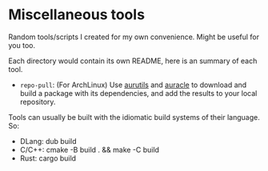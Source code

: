 Miscellaneous tools
===================

Random tools/scripts I created for my own convenience. Might be useful for you too.

Each directory would contain its own README, here is an summary of each tool.

* `repo-pull`: (For ArchLinux) Use [aurutils](https://github.com/AladW/aurutils) and [auracle](https://github.com/falconindy/auracle) to download and build a package with its dependencies, and add the results to your local repository.

Tools can usually be built with the idiomatic build systems of their language. So:

* DLang: dub build
* C/C++: cmake -B build . && make -C build
* Rust: cargo build


